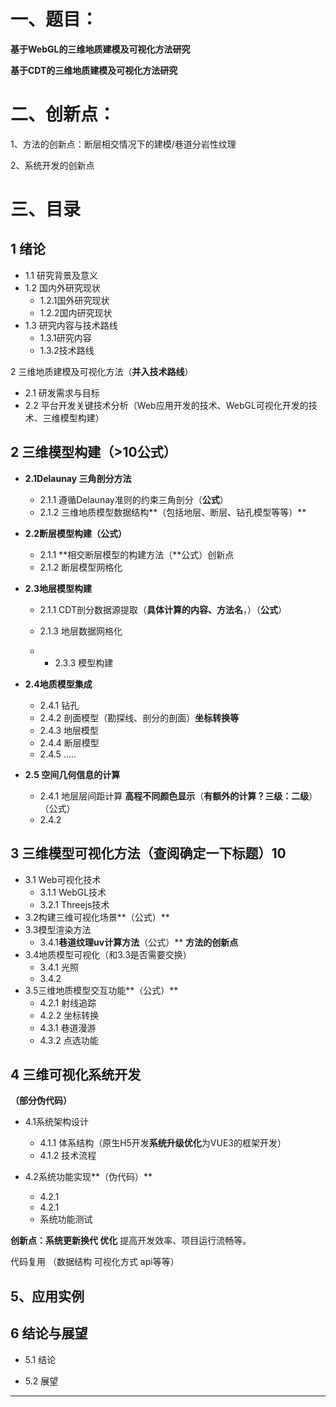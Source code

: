# 一、题目：

**基于WebGL的三维地质建模及可视化方法研究**

**基于CDT的三维地质建模及可视化方法研究**

# 二、创新点：

1、方法的创新点：断层相交情况下的建模/巷道分岩性纹理

2、系统开发的创新点

# 三、目录

## 1 绪论

- 1.1 研究背景及意义
- 1.2 国内外研究现状
  - 1.2.1国外研究现状
  - 1.2.2国内研究现状
- 1.3 研究内容与技术路线
  - 1.3.1研究内容
  - 1.3.2技术路线

2 三维地质建模及可视化方法（**并入技术路线**）

- 2.1 研发需求与目标
- 2.2 平台开发关键技术分析（Web应用开发的技术、WebGL可视化开发的技术、三维模型构建）

## 2 三维模型构建（>10公式）

- **2.1Delaunay 三角剖分方法**
  - 2.1.1 遵循Delaunay准则的约束三角剖分（**公式**）
  - 2.1.2 三维地质模型数据结构**（包括地层、断层、钻孔模型等等）**

- **2.2断层模型构建（公式）**
  - 2.1.1 **相交断层模型的构建方法（**公式）创新点
  - 2.1.2 断层模型网格化

- **2.3地层模型构建**

  - 2.1.1 CDT剖分数据源提取（**具体计算的内容、方法名**，）（**公式**）

  - 2.1.3 地层数据网格化

  - - 2.3.3 模型构建

- **2.4地质模型集成**

  - 2.4.1 钻孔
  - 2.4.2 剖面模型（勘探线、剖分的剖面）**坐标转换等**
  - 2.4.3 地层模型
  - 2.4.4 断层模型
  - 2.4.5 .....

- **2.5 空间几何信息的计算**

  - 2.4.1 地层层间距计算 **高程不同颜色显示**（**有额外的计算？三级：二级**）（公式）
  - 2.4.2 

## 3 三维模型可视化方法（查阅确定一下标题）10

- 3.1 Web可视化技术
  - 3.1.1 WebGL技术
  - 3.2.1 Threejs技术
- 3.2构建三维可视化场景**（公式）**
- 3.3模型渲染方法
  - 3.4.1**巷道纹理uv计算方法**（公式）** **方法的创新点**
- 3.4地质模型可视化（和3.3是否需要交换）
  - 3.4.1 光照
  - 3.4.2
- 3.5三维地质模型交互功能**（公式）**
  - 4.2.1 射线追踪
  - 4.2.2 坐标转换
  - 4.3.1 巷道漫游
  - 4.3.2 点选功能

## 4 三维可视化系统开发

**（部分伪代码）**

- 4.1系统架构设计
  - 4.1.1 体系结构（原生H5开发**系统升级优化**为VUE3的框架开发）
  - 4.1.2 技术流程

- 4.2系统功能实现**（伪代码）**
  - 4.2.1
  - 4.2.1
  - 系统功能测试

**创新点：系统更新换代 优化** 提高开发效率、项目运行流畅等。 

代码复用 （数据结构 可视化方式 api等等）

## 5、应用实例



## 6 结论与展望

- 5.1 结论

- 5.2 展望



----------

